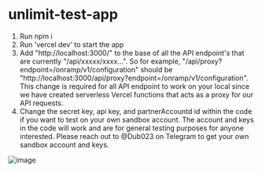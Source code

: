 # unlimit-test-app


1) Run npm i
2) Run 'vercel dev' to start the app
3) Add "http://localhost:3000/" to the base of all the API endpoint's that are currently "/api/xxxxx/xxxx...". So for example, "/api/proxy?endpoint=/onramp/v1/configuration" should be "http://localhost:3000/api/proxy?endpoint=/onramp/v1/configuration". This change is required for all API endpoint to work on your local since we have created serverless Vercel functions that acts as a proxy for our API requests.
3) Change the secret key, api key, and partnerAccountd id within the code if you want to test on your own sandbox account. The account and keys in the code will work and are for general testing purposes for anyone interested. Please reach out to @Dub023 on Telegram to get your own sandbox account and keys.


![image](https://github.com/Danimal01/unlimitLiveDemo/assets/83383196/6520b027-746c-4da8-b0d7-ec94e8025771)

